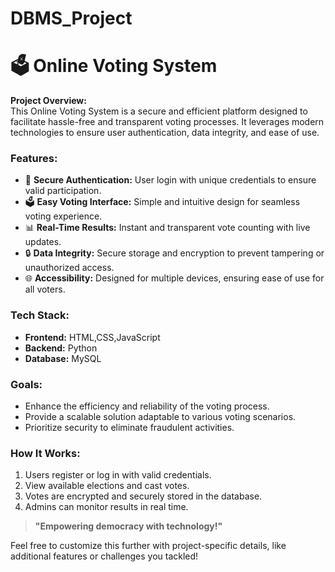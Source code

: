# DBMS_Project
# 🗳️ Online Voting System

**Project Overview:**  
This Online Voting System is a secure and efficient platform designed to facilitate hassle-free and transparent voting processes. It leverages modern technologies to ensure user authentication, data integrity, and ease of use.

### Features:  
- 🔐 **Secure Authentication:** User login with unique credentials to ensure valid participation.  
- 🗳️ **Easy Voting Interface:** Simple and intuitive design for seamless voting experience.  
- 📊 **Real-Time Results:** Instant and transparent vote counting with live updates.  
- 🔒 **Data Integrity:** Secure storage and encryption to prevent tampering or unauthorized access.  
- 🌐 **Accessibility:** Designed for multiple devices, ensuring ease of use for all voters.  

### Tech Stack:  
- **Frontend:** HTML,CSS,JavaScript 
- **Backend:**  Python 
- **Database:** MySQL 

### Goals:  
- Enhance the efficiency and reliability of the voting process.  
- Provide a scalable solution adaptable to various voting scenarios.  
- Prioritize security to eliminate fraudulent activities.  

### How It Works:  
1. Users register or log in with valid credentials.  
2. View available elections and cast votes.  
3. Votes are encrypted and securely stored in the database.  
4. Admins can monitor results in real time.  

> **"Empowering democracy with technology!"**

Feel free to customize this further with project-specific details, like additional features or challenges you tackled!
